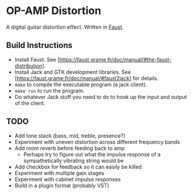 # OP-AMP Distortion

A digital guitar distortion effect. Written in [Faust](https://faust.grame.fr/).

## Build Instructions

- Install Faust. See [https://faust.grame.fr/doc/manual/#the-faust-distribution].
- Install Jack and GTK development libraries. See [https://faust.grame.fr/doc/manual/#faust2jack] for details.
- `make` to compile the executable program (a jack client).
- `make run` to run the program.
- Do whatever Jack stuff you need to do to hook up the input and output of the client.

## TODO
- Add tone stack (bass, mid, treble, presence?)
- Experiment with uneven distortion across different frequency bands
- Add room reverb before feeding back to amp
  - Perhaps try to figure out what the impulse response of a sympathetically vibrating string would be
- Add checkbox for feedback so it can easily be killed
- Experiment with multiple gain stages
- Experiment with cabinet impulse responses
- Build in a plugin format (probably VST)
